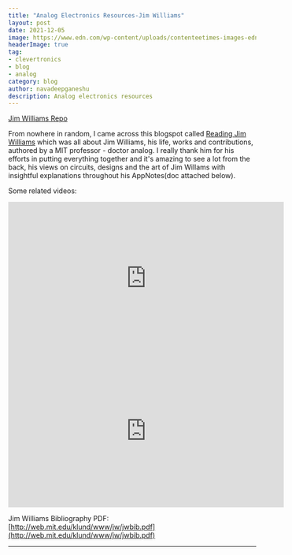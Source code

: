 ```yaml
---
title: "Analog Electronics Resources-Jim Williams"
layout: post
date: 2021-12-05
image: https://www.edn.com/wp-content/uploads/contenteetimes-images-edn-analog-jim-williams-tek-scopes.jpg
headerImage: true
tag:
- clevertronics
- blog
- analog
category: blog
author: navadeepganeshu
description: Analog electronics resources
---
```


[Jim Williams Repo](https://community.element14.com/learn/learning-center/b/blog/posts/analog-electronics-resources---jim-williams-repo)  

From nowhere in random, I came across this blogspot called [Reading Jim Williams](https://readingjimwilliams.blogspot.com/) which was all about Jim Williams, his life, works and contributions, authored by a MIT professor - doctor analog. I really thank him for his efforts in putting everything together and it's amazing to see a lot from the back, his views on circuits, designs and the art of Jim Willams with insightful explanations throughout his AppNotes(doc attached below).   

Some related videos:

<iframe width="560" height="310" src="https://youtu.be/embed/3S-AS86bj4w" frameborder="0" allowfullscreen></iframe>

<iframe width="560" height="310" src="https://youtu.be/embed/w1rVJpejZi4" frameborder="0" allowfullscreen></iframe>


Jim Williams Bibliography PDF: [http://web.mit.edu/klund/www/jw/jwbib.pdf](http://web.mit.edu/klund/www/jw/jwbib.pdf)

---